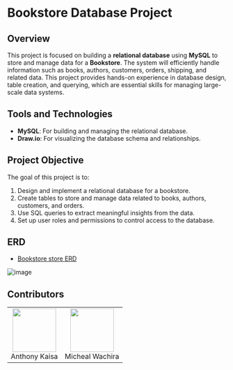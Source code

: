 # Bookstore Database Project

## Overview

This project is focused on building a **relational database** using **MySQL** to store and manage data for a **Bookstore**. The system will efficiently handle information such as books, authors, customers, orders, shipping, and related data. This project provides hands-on experience in database design, table creation, and querying, which are essential skills for managing large-scale data systems.

## Tools and Technologies

- **MySQL**: For building and managing the relational database.
- **Draw.io**: For visualizing the database schema and relationships.


## Project Objective

The goal of this project is to:

1. Design and implement a relational database for a bookstore.
2. Create tables to store and manage data related to books, authors, customers, and orders.
3. Use SQL queries to extract meaningful insights from the data.
4. Set up user roles and permissions to control access to the database.


## ERD

 
- <a href="https://github.com/Bossy-V-Osinde/Bookstore-Database-Project/blob/main/Database%20Relationships.jpg">Bookstore store ERD</a>

![image](https://github.com/user-attachments/assets/9d2bbd03-721e-4bb5-a20c-c345addba7df)


## Contributors
<table>
 <tr>
  <td align="Center">
  <a href="https://github.com/tonie123">
   <img src="https://avatars.githubusercontent.com/u/200581037?v=4" width =100 height=100>
  </a> 
   <br>
   Anthony Kaisa
  </td>
   <td align="Center">
  <a href="https://github.com/Mike-soft-cyber">
   <img src="[https://avatars.githubusercontent.com/u/200581037?v=4](https://avatars.githubusercontent.com/u/183381820?v=4)" width =100 height=100>
  </a> 
   <br>
   Micheal Wachira
  </td>
 </tr>
</table>


